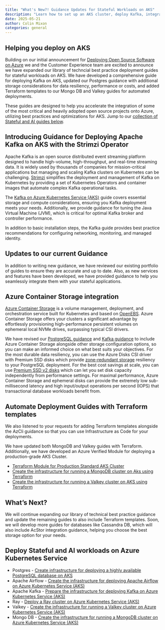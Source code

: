 ```yaml
---
title: "What's New?! Guidance Updates for Stateful Workloads on AKS"
description: "Learn how to set up an AKS cluster, deploy Kafka, integrate Azure Container Storage and explore the other stateful workloads running on AKS with Terraform or AzCLI."
date: 2025-05-21
author: Colin Mixon
categories: general
---
```

## Helping you deploy on AKS
Building on our initial announcement for [Deploying Open Source Software on Azure](https://techcommunity.microsoft.com/blog/linuxandopensourceblog/deploying-open-source-software-on-azure-new-guides-for-aks-and-vms/4264602) we and the Customer Experience team are excited to announce we have expanded our library of techncial best practice deployment guides for stateful workloads on AKS. We have developed a comprehensive guide for deploying Kafka on AKS, updated our Postgres guidance with additional storage considerations for data resiliency, performance or costs, and added Terraform templates to our Mongo DB and Valkey guides for automated deployments. 

These guides are designed to help you accelerate the integration of some of the most critical and heavily adopted open source projects onto Azure, utilizing best practices and optimizations for AKS. Jump to our [collection of Stateful and AI guides below](#deploy-stateful-and-ai-workloads-on-azure-kubernetes-service). 

## Introducing Guidance for Deploying Apache Kafka on AKS with the Strimzi Operator

Apache Kafka is an open source distributed event streaming platform designed to handle high-volume, high-throughput, and real-time streaming data. It is widely used by thousands of companies for mission-critical applications but managing and scaling Kafka clusters on Kubernetes can be challenging. [Strimzi](https://github.com/strimzi/strimzi-kafka-operator) simplifies the deployment and management of Kafka on Kubernetes by providing a set of Kubernetes Operators and container images that automate complex Kafka operational tasks. 

The [Kafka on Azure Kubernetes Service (AKS)](https://learn.microsoft.com/en-us/azure/aks/kafka-infrastructure?pivots=azure-cli) guide covers essential storage and compute considerations, ensuring you Kafka deployment meets your needs. Additionally, we provide guidance for tuning the Java Virtual Machine (JVM), which is critical for optimal Kafka broker and controller performance.

In addition to basic installation steps, the Kafka guide provides best practice recommendations for configuring networking, monitoring, and  managed identity.

## Updates to our current Guidance 

In addition to writing new guidance, we have reviewed our existing portfolio of guides to ensure they are accurate and up to date. Also, as new services and features have been developed, we have provided guidance to help you seamlessly integrate them with your stateful applications. 

## Azure Container Storage integration 

[Azure Container Storage](https://learn.microsoft.com/en-us/azure/storage/container-storage/container-storage-introduction) is a volume management, deployment, and orchestration service built for Kubernetes and based on [OpenEBS](https://openebs.io/). Azure Container Storage offers your clusters a significant advantage by effortlessly provisioning high-performance persistent volumes on ephemeral local NVMe drives, surpassing typical CSI drivers. 

We have revised our [PostgreSQL guidance](https://learn.microsoft.com/en-us/azure/aks/create-postgresql-ha?tabs=acstor%2Chelm) and [Kafka guidance](https://learn.microsoft.com/en-us/azure/aks/kafka-overview) to include Azure Container Storage alongside other storage configuration options, so you can make an informed choice on what best suits your objectives. For the most durable data resiliency, you can use the Azure Disks CSI driver with Premium SSD disks which provide [zone-redundant storage](https://learn.microsoft.com/en-us/azure/storage/common/storage-redundancy#redundancy-in-the-primary-region) resiliency to your PostgreSQL deployment. For the best cost savings at scale, you can use [Premium SSD v2 disks](https://learn.microsoft.com/en-us/azure/virtual-machines/disks-deploy-premium-v2?tabs=azure-cli) which can let you set disk capacity independently from performance settings. For maximal performance, Azure Container Storage and ephemeral disks can provide the extremely low sub-millisecond latency and high input/output operations per second (IOPS) that transactional database workloads benefit from.  

## Automate Deployment Guides with Terraform templates 
We also listened to your requests for adding Terraform templates alongside the AzCli guidance so that you can use Infrastructure as Code for your deployments. 

We have updated both MongoDB and Valkey guides with Terraform. Additionally, we have developed an Azure Verified Module for deploying a production-grade AKS Cluster. 

- [Terraform Module for Production Standard AKS Cluster](https://github.com/Azure/terraform-azurerm-avm-ptn-aks-production)
- [Create the infrastructure for running a MongoDB cluster on Aks using Terraform](https://learn.microsoft.com/en-us/azure/aks/create-mongodb-infrastructure?pivots=terraform)
- [Create the infrastructure for running a Valkey cluster on AKS using Terraform](https://learn.microsoft.com/en-us/azure/aks/create-valkey-infrastructure?pivots=terraform)

## What’s Next? 
We will continue expanding our library of technical best practice guidance and update the remaining guides to also include Terraform templates. Soon, we will develop more guides for databases like Cassandra DB, which will also include AcStor integration guidance, helping you choose the best storage option for your needs.

## Deploy Stateful and AI workloads on Azure Kubernetes Service 
* Postgres - [Create infrastructure for deploying a highly available PostgreSQL database on AKS](https://learn.microsoft.com/en-us/azure/aks/create-postgresql-ha?tabs=pv1%2Chelm)
* Apache Airflow - [Create the infrastructure for deploying Apache Airflow on Azure Kubernetes Service (AKS)](https://learn.microsoft.com/en-us/azure/aks/airflow-create-infrastructure)
* Apache Kafka - [Prepare the infrastructure for deploying Kafka on Azure Kubernetes Service (AKS)](https://learn.microsoft.com/en-us/azure/aks/kafka-infrastructure?pivots=terraform)
* Ray - [Deploy a Ray cluster on Azure Kubernetes Service (AKS)](https://learn.microsoft.com/en-us/azure/aks/deploy-ray)
* Valkey - [Create the infrastructure for running a Valkey cluster on Azure Kubernetes Service (AKS)](https://learn.microsoft.com/en-us/azure/aks/create-valkey-infrastructure?pivots=terraform)
* Mongo DB - [Create the infrastructure for running a MongoDB cluster on Azure Kubernetes Service (AKS)](https://learn.microsoft.com/en-us/azure/aks/create-mongodb-infrastructure?pivots=terraform)
